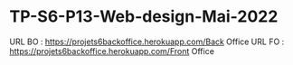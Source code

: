# TP-S6-P13-Web-design-Mai-2022
URL BO : https://projets6backoffice.herokuapp.com/Back Office
URL FO : https://projets6backoffice.herokuapp.com/Front Office